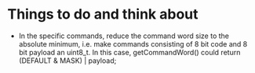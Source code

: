 # Things to do and think about

* In the specific commands, reduce the command word size to the absolute minimum,
  i.e. make commands consisting of 8 bit code and 8 bit payload an uint8_t.
  In this case, getCommandWord() could return (DEFAULT & MASK) | payload;